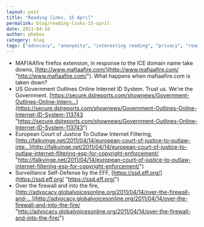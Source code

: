 ```yaml
---
layout: post
title: "Reading links, 15 April"
permalink: blog/reading-links-15-april
date: 2011-04-16
author: phobos
category: blog
tags: ["advocacy", "anonymity", "interesting reading", "privacy", "reading links"]
---
```


- MAFIAAfire firefox extension, in response to the ICE domain name take downs, [http://www.mafiaafire.com/](http://www.mafiaafire.com/ "http://www.mafiaafire.com/"). What happens when mafiaafire.com is taken down?
- US Government Outlines Online Internet ID System. Trust us. We're the Government. [https://secure.dslreports.com/shownews/Government-Outlines-Online-Intern...](https://secure.dslreports.com/shownews/Government-Outlines-Online-Internet-ID-System-113743 "https://secure.dslreports.com/shownews/Government-Outlines-Online-Internet-ID-System-113743")
- European Court of Justice To Outlaw Internet Filtering, [http://falkvinge.net/2011/04/14/european-court-of-justice-to-outlaw-inte...](http://falkvinge.net/2011/04/14/european-court-of-justice-to-outlaw-internet-filtering-esp-for-copyright-enforcement/ "http://falkvinge.net/2011/04/14/european-court-of-justice-to-outlaw-internet-filtering-esp-for-copyright-enforcement/")
- Surveillance Self-Defense by the EFF, [https://ssd.eff.org/](https://ssd.eff.org/ "https://ssd.eff.org/")
- Over the firewall and into the fire, [http://advocacy.globalvoicesonline.org/2011/04/14/over-the-firewall-and-...](http://advocacy.globalvoicesonline.org/2011/04/14/over-the-firewall-and-into-the-fire/ "http://advocacy.globalvoicesonline.org/2011/04/14/over-the-firewall-and-into-the-fire/")

